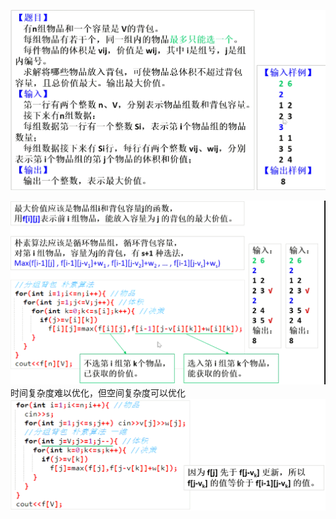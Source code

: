 
![image-20210306081924442.png](../../../../../images/WEBRESOURCE3ffb2058c3aae315dffdfd8eb578c313.png)

![image-20210306082531164.png](../../../../../images/WEBRESOURCEd798d1523bc86ba5f172f503a088cadb.png)
 时间复杂度难以优化，但空间复杂度可以优化
![image-20210306082854526.png](../../../../../images/WEBRESOURCE0c4c16254d292efa275665b7a084a45a.png)
